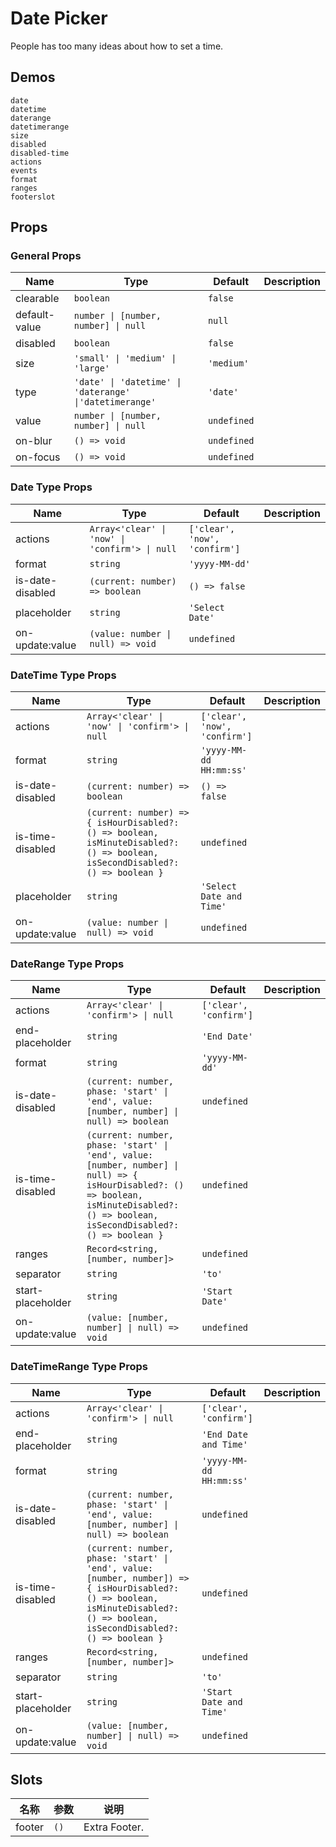 # Date Picker

People has too many ideas about how to set a time.

## Demos

```demo
date
datetime
daterange
datetimerange
size
disabled
disabled-time
actions
events
format
ranges
footerslot
```

## Props

### General Props

| Name | Type | Default | Description |
| --- | --- | --- | --- |
| clearable | `boolean` | `false` |  |
| default-value | `number \| [number, number] \| null` | `null` |  |
| disabled | `boolean` | `false` |  |
| size | `'small' \| 'medium' \| 'large'` | `'medium'` |  |
| type | `'date' \| 'datetime' \| 'daterange' \|'datetimerange'` | `'date'` |  |
| value | `number \| [number, number] \| null` | `undefined` |  |
| on-blur | `() => void` | `undefined` |  |
| on-focus | `() => void` | `undefined` |  |

### Date Type Props

| Name | Type | Default | Description |
| --- | --- | --- | --- |
| actions | `Array<'clear' \| 'now' \| 'confirm'> \| null` | `['clear', 'now', 'confirm']` |  |
| format | `string` | `'yyyy-MM-dd'` |  |
| is-date-disabled | `(current: number) => boolean` | `() => false` |  |
| placeholder | `string` | `'Select Date'` |  |
| on-update:value | `(value: number \| null) => void` | `undefined` |  |

### DateTime Type Props

| Name | Type | Default | Description |
| --- | --- | --- | --- |
| actions | `Array<'clear' \| 'now' \| 'confirm'> \| null` | `['clear', 'now', 'confirm']` |  |
| format | `string` | `'yyyy-MM-dd HH:mm:ss'` |  |
| is-date-disabled | `(current: number) => boolean` | `() => false` |  |
| is-time-disabled | `(current: number) => { isHourDisabled?: () => boolean, isMinuteDisabled?: () => boolean, isSecondDisabled?: () => boolean }` | `undefined` |  |
| placeholder | `string` | `'Select Date and Time'` |  |
| on-update:value | `(value: number \| null) => void` | `undefined` |  |

### DateRange Type Props

| Name | Type | Default | Description |
| --- | --- | --- | --- |
| actions | `Array<'clear' \| 'confirm'> \| null` | `['clear', 'confirm']` |  |
| end-placeholder | `string` | `'End Date'` |  |
| format | `string` | `'yyyy-MM-dd'` |  |
| is-date-disabled | `(current: number, phase: 'start' \| 'end', value: [number, number] \| null) => boolean` | `undefined` |  |
| is-time-disabled | `(current: number, phase: 'start' \| 'end', value: [number, number] \| null) => { isHourDisabled?: () => boolean, isMinuteDisabled?: () => boolean, isSecondDisabled?: () => boolean }` | `undefined` |  |
| ranges | `Record<string, [number, number]>` | `undefined` |  |
| separator | `string` | `'to'` |  |
| start-placeholder | `string` | `'Start Date'` |  |
| on-update:value | `(value: [number, number] \| null) => void` | `undefined` |  |

### DateTimeRange Type Props

| Name | Type | Default | Description |
| --- | --- | --- | --- |
| actions | `Array<'clear' \| 'confirm'> \| null` | `['clear', 'confirm']` |  |
| end-placeholder | `string` | `'End Date and Time'` |  |
| format | `string` | `'yyyy-MM-dd HH:mm:ss'` |  |
| is-date-disabled | `(current: number, phase: 'start' \| 'end', value: [number, number] \| null) => boolean` | `undefined` |  |
| is-time-disabled | `(current: number, phase: 'start' \| 'end', value: [number, number]) => { isHourDisabled?: () => boolean, isMinuteDisabled?: () => boolean, isSecondDisabled?: () => boolean }` | `undefined` |  |
| ranges | `Record<string, [number, number]>` | `undefined` |  |
| separator | `string` | `'to'` |  |
| start-placeholder | `string` | `'Start Date and Time'` |  |
| on-update:value | `(value: [number, number] \| null) => void` | `undefined` |  |

## Slots

| 名称   | 参数 | 说明          |
| ------ | ---- | ------------- |
| footer | `()` | Extra Footer. |
